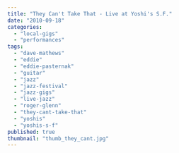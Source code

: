 ```yaml
---
title: "They Can't Take That - Live at Yoshi's S.F."
date: "2010-09-18"
categories: 
  - "local-gigs"
  - "performances"
tags: 
  - "dave-mathews"
  - "eddie"
  - "eddie-pasternak"
  - "guitar"
  - "jazz"
  - "jazz-festival"
  - "jazz-gigs"
  - "live-jazz"
  - "roger-glenn"
  - "they-cant-take-that"
  - "yoshis"
  - "yoshis-s-f"
published: true
thumbnail: "thumb_they_cant.jpg"
---
```

<script>
	import Youtube from 'svelte-youtube-embed'
</script>

<Youtube id="XwXlvwgOY9Q" />


